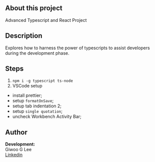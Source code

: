 ## About this project

Advanced Typescript and React Project

## Description

Explores how to harness the power of typescripts to assist developers during the development phase.

## Steps

1. `npm i -g typescript ts-node`
2. VSCode setup

- install prettier;
- setup `formatOnSave`;
- setup tab indentation 2;
- setup `single quotation`;
- uncheck Workbench Activity Bar;

## Author

**Development:**  
Giwoo G Lee  
[Linkedin](https://linkedin.com/in/leegiwoo)
